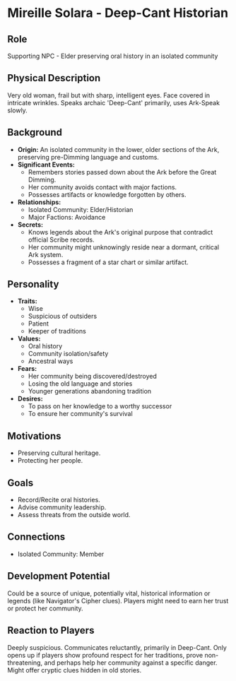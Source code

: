 # Mireille Solara - Deep-Cant Historian

## Role
Supporting NPC - Elder preserving oral history in an isolated community

## Physical Description
Very old woman, frail but with sharp, intelligent eyes. Face covered in intricate wrinkles. Speaks archaic 'Deep-Cant' primarily, uses Ark-Speak slowly.

## Background
- **Origin:** An isolated community in the lower, older sections of the Ark, preserving pre-Dimming language and customs.
- **Significant Events:**
  - Remembers stories passed down about the Ark before the Great Dimming.
  - Her community avoids contact with major factions.
  - Possesses artifacts or knowledge forgotten by others.
- **Relationships:**
  - Isolated Community: Elder/Historian
  - Major Factions: Avoidance
- **Secrets:**
  - Knows legends about the Ark's original purpose that contradict official Scribe records.
  - Her community might unknowingly reside near a dormant, critical Ark system.
  - Possesses a fragment of a star chart or similar artifact.

## Personality
- **Traits:**
  - Wise
  - Suspicious of outsiders
  - Patient
  - Keeper of traditions
- **Values:**
  - Oral history
  - Community isolation/safety
  - Ancestral ways
- **Fears:**
  - Her community being discovered/destroyed
  - Losing the old language and stories
  - Younger generations abandoning tradition
- **Desires:**
  - To pass on her knowledge to a worthy successor
  - To ensure her community's survival

## Motivations
- Preserving cultural heritage.
- Protecting her people.

## Goals
- Record/Recite oral histories.
- Advise community leadership.
- Assess threats from the outside world.

## Connections
- Isolated Community: Member

## Development Potential
Could be a source of unique, potentially vital, historical information or legends (like Navigator's Cipher clues). Players might need to earn her trust or protect her community.

## Reaction to Players
Deeply suspicious. Communicates reluctantly, primarily in Deep-Cant. Only opens up if players show profound respect for her traditions, prove non-threatening, and perhaps help her community against a specific danger. Might offer cryptic clues hidden in old stories.

